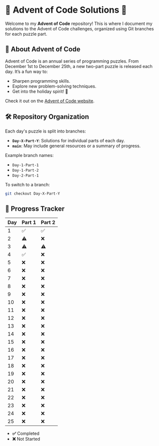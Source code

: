 # 🎄 Advent of Code Solutions 🎄

Welcome to my **Advent of Code** repository! This is where I document my solutions to the Advent of Code challenges, organized using Git branches for each puzzle part.

## 📅 About Advent of Code
Advent of Code is an annual series of programming puzzles. From December 1st to December 25th, a new two-part puzzle is released each day. It’s a fun way to:
- Sharpen programming skills.
- Explore new problem-solving techniques.
- Get into the holiday spirit! 🎅

Check it out on the [Advent of Code website](https://adventofcode.com).

## 🛠️ Repository Organization
Each day's puzzle is split into branches:
- **`Day-X-Part-Y`**: Solutions for individual parts of each day.
- **`main`**: May include general resources or a summary of progress.

Example branch names:
- `Day-1-Part-1`
- `Day-1-Part-2`
- `Day-2-Part-1`

To switch to a branch:
```bash
git checkout Day-X-Part-Y
```
## 🌟 Progress Tracker

| Day  | Part 1 | Part 2 |
|------|--------|--------|
| 1    | ✅ | ✅ |
| 2    | ⚠️ | ❌ |
| 3    | ⚠️ | ⚠️ |
| 4    | ✅ | ❌ |
| 5    | ❌ | ❌ |
| 6    | ❌ | ❌ |
| 7    | ❌ | ❌ |
| 8    | ❌ | ❌ |
| 9    | ❌ | ❌ |
| 10   | ❌ | ❌ |
| 11   | ❌ | ❌ |
| 12   | ❌ | ❌ |
| 13   | ❌ | ❌ |
| 14   | ❌ | ❌ |
| 15   | ❌ | ❌ |
| 16   | ❌ | ❌ |
| 17   | ❌ | ❌ |
| 18   | ❌ | ❌ |
| 19   | ❌ | ❌ |
| 20   | ❌ | ❌ |
| 21   | ❌ | ❌ |
| 22   | ❌ | ❌ |
| 23   | ❌ | ❌ |
| 24   | ❌ | ❌ |
| 25   | ❌ | ❌ |

- **✅** Completed
- **❌** Not Started
